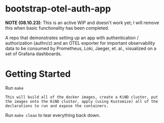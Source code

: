 # bootstrap-otel-auth-app

**NOTE (08.10.23)**: This is an active WIP and doesn't work yet; I will remove this when basic functionality has been completed.

A repo that demonstrates setting up an app with authentication / authorization (authn/z) and an OTEL exporter for important observability data to be consumed by Prometheus, Loki, Jaeger, et. al., visualized on a set of Grafana dashboards.

# Getting Started

Run `make`

    This will build all of the docker images, create a KiND cluster, put the images onto the KiND cluster, apply (using Kustomize) all of the declarations to run and expose the containers.

Run `make clean` to tear everything back down.
